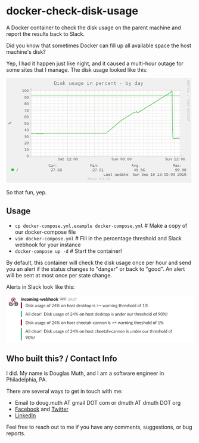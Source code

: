 # docker-check-disk-usage

A Docker container to check the disk usage on the parent machine and report the results back to Slack.

Did you know that sometimes Docker can fill up all available space the host machine's disk?

Yep, I had it happen just like night, and it caused a multi-hour outage for some sites that I manage. 
The disk usage looked like this:

<img src="https://raw.githubusercontent.com/dmuth/docker-check-disk-usage/master/img/docker-disk-full.jpg" />

So that fun, yep.

## Usage

- `cp docker-compose.yml.example docker-compose.yml` # Make a copy of our docker-compose file
- `vim docker-compose.yml` # Fill in the percentage threshold and Slack webhook for your instance
- `docker-compose up -d` # Start the container!

By default, this container will check the disk usage once per hour and send you an alert if the 
status changes to "danger" or back to "good".  An alert will be sent at most once per state change.

Alerts in Slack look like this:

<img src="https://raw.githubusercontent.com/dmuth/docker-check-disk-usage/master/img/slack-messages-cheetah-cannon.png" />


## Who built this? / Contact Info

I did.  My name is Douglas Muth, and I am a software engineer in Philadelphia, PA.

There are several ways to get in touch with me:
- Email to doug.muth AT gmail DOT com or dmuth AT dmuth DOT org
- [Facebook](https://facebook.com/dmuth) and [Twitter](http://twitter.com/dmuth)
- [LinkedIn](http://localhost:8080/www.linkedin.com/in/dmuth)

Feel free to reach out to me if you have any comments, suggestions, or bug reports.






